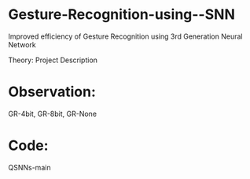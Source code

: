 # Gesture-Recognition-using--SNN
Improved efficiency of Gesture Recognition using 3rd Generation Neural Network

Theory:
Project Description

# Observation: 
GR-4bit, 
GR-8bit, 
GR-None 

# Code:
QSNNs-main
